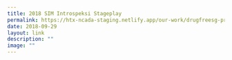 ```yaml
---
title: 2018 SIM Introspeksi Stageplay
permalink: https://htx-ncada-staging.netlify.app/our-work/drugfreesg-projects/sim-introspeksi/
date: 2018-09-29
layout: link
description: ""
image: ""
---
```

